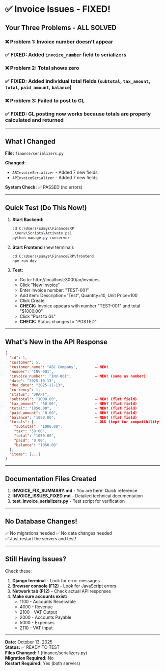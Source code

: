 # ✅ Invoice Issues - FIXED!

## Your Three Problems - ALL SOLVED

### ❌ Problem 1: Invoice number doesn't appear
### ✅ FIXED: Added `invoice_number` field to serializers

### ❌ Problem 2: Total shows zero
### ✅ FIXED: Added individual total fields (`subtotal`, `tax_amount`, `total`, `paid_amount`, `balance`)

### ❌ Problem 3: Failed to post to GL  
### ✅ FIXED: GL posting now works because totals are properly calculated and returned

---

## What I Changed

**File:** `finance/serializers.py`

**Changed:**
- `ARInvoiceSerializer` - Added 7 new fields
- `APInvoiceSerializer` - Added 7 new fields

**System Check:** ✅ PASSED (no errors)

---

## Quick Test (Do This Now!)

1. **Start Backend:**
   ```powershell
   cd C:\Users\samys\FinanceERP
   .\venv\Scripts\Activate.ps1
   python manage.py runserver
   ```

2. **Start Frontend** (new terminal):
   ```powershell
   cd C:\Users\samys\FinanceERP\frontend
   npm run dev
   ```

3. **Test:**
   - Go to: http://localhost:3000/ar/invoices
   - Click "New Invoice"
   - Enter invoice number: "TEST-001"
   - Add item: Description="Test", Quantity=10, Unit Price=100
   - Click Create
   - **CHECK:** Invoice appears with number "TEST-001" and total "$1000.00"
   - Click "Post to GL"
   - **CHECK:** Status changes to "POSTED"

---

## What's New in the API Response

```json
{
  "id": 1,
  "customer": 5,
  "customer_name": "ABC Company",        ← NEW!
  "number": "INV-001",
  "invoice_number": "INV-001",           ← NEW! (same as number)
  "date": "2025-10-13",
  "due_date": "2025-11-13",
  "currency": 1,
  "status": "DRAFT",
  "subtotal": "1000.00",                 ← NEW! (flat field)
  "tax_amount": "50.00",                 ← NEW! (flat field)
  "total": "1050.00",                    ← NEW! (flat field)
  "paid_amount": "0.00",                 ← NEW! (flat field)
  "balance": "1050.00",                  ← NEW! (flat field)
  "totals": {                            ← OLD (kept for compatibility)
    "subtotal": "1000.00",
    "tax": "50.00",
    "total": "1050.00",
    "paid": "0.00",
    "balance": "1050.00"
  },
  "items": [...]
}
```

---

## Documentation Files Created

1. **INVOICE_FIX_SUMMARY.md** - You are here! Quick reference
2. **INVOICE_ISSUES_FIXED.md** - Detailed technical documentation
3. **test_invoice_serializers.py** - Test script for verification

---

## No Database Changes!

✅ No migrations needed
✅ No data changes needed  
✅ Just restart the servers and test!

---

## Still Having Issues?

Check these:

1. **Django terminal** - Look for error messages
2. **Browser console (F12)** - Look for JavaScript errors
3. **Network tab (F12)** - Check actual API responses
4. **Make sure accounts exist:**
   - 1100 - Accounts Receivable
   - 4000 - Revenue
   - 2100 - VAT Output
   - 2000 - Accounts Payable
   - 5000 - Expenses
   - 2110 - VAT Input

---

**Date:** October 13, 2025  
**Status:** ✅ READY TO TEST  
**Files Changed:** 1 (finance/serializers.py)  
**Migration Required:** No  
**Restart Required:** Yes (both servers)
